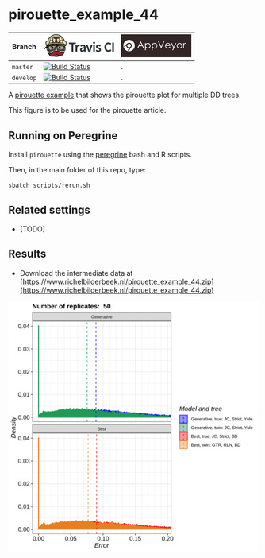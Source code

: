 # pirouette_example_44

Branch   |[![Travis CI logo](pics/TravisCI.png)](https://travis-ci.org)                                                                                                 |[![AppVeyor logo](pics/AppVeyor.png)](https://appveyor.com)                                                                                               
---------|--------------------------------------------------------------------------------------------------------------------------------------------------------------|-------------------------------------------------------------------------------------------------------------
`master` |[![Build Status](https://travis-ci.org/richelbilderbeek/pirouette_example_44.svg?branch=master)](https://travis-ci.org/richelbilderbeek/pirouette_example_44) |.
`develop`|[![Build Status](https://travis-ci.org/richelbilderbeek/pirouette_example_44.svg?branch=develop)](https://travis-ci.org/richelbilderbeek/pirouette_example_44)|.

A [pirouette example](https://github.com/richelbilderbeek/pirouette_examples)
that shows the pirouette plot for multiple DD trees.

This figure is to be used for the pirouette article.

## Running on Peregrine

Install `pirouette` using the [peregrine](https://github.com/richelbilderbeek/peregrine)
bash and R scripts.

Then, in the main folder of this repo, type:

```
sbatch scripts/rerun.sh
```

## Related settings

 * [TODO]

## Results

 * Download the intermediate data at 
   [https://www.richelbilderbeek.nl/pirouette_example_44.zip](https://www.richelbilderbeek.nl/pirouette_example_44.zip)

![](errors.png)

